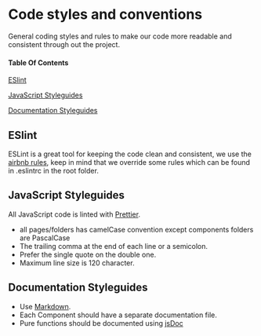 # Code styles and conventions

General coding styles and rules to make our code more readable and consistent through out the project.

#### Table Of Contents

[ESlint](#eslint)

[JavaScript Styleguides](#javascript-styleguide)

[Documentation Styleguides](#documentation-styleguide)

## ESlint

ESLint is a great tool for keeping the code clean and consistent, we use the [airbnb rules](https://github.com/airbnb/javascript), keep in mind that we override some rules which can be found in .eslintrc in the root folder.

## JavaScript Styleguides

All JavaScript code is linted with [Prettier](https://prettier.io/).

- all pages/folders has camelCase convention except components folders are PascalCase
- The trailing comma at the end of each line or a semicolon.
- Prefer the single quote on the double one.
- Maximum line size is 120 character.


## Documentation Styleguides

- Use [Markdown](https://daringfireball.net/projects/markdown).
- Each Component should have a separate documentation file.
- Pure functions should be documented using [jsDoc](https://jsdoc.app/about-getting-started.html)

